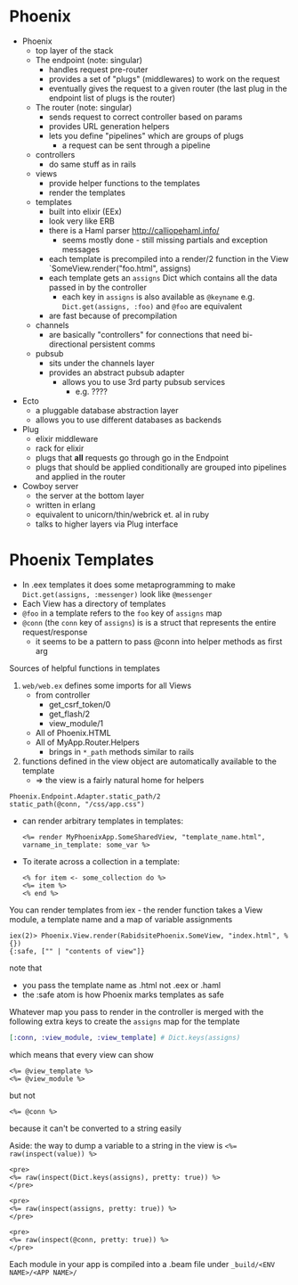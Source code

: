# Phoenix

* Phoenix
    * top layer of the stack
    * The endpoint (note: singular)
        * handles request pre-router
        * provides a set of "plugs" (middlewares) to work on the request
        * eventually gives the request to a given router (the last plug in the endpoint list of plugs is the router)
    * The router (note: singular)
        * sends request to correct controller based on params
        * provides URL generation helpers
        * lets you define "pipelines" which are groups of plugs
            * a request can be sent through a pipeline
    * controllers
        * do same stuff as in rails
    * views
        * provide helper functions to the templates
        * render the templates
    * templates
        * built into elixir (EEx)
        * look very like ERB
        * there is a Haml parser http://calliopehaml.info/
            * seems mostly done - still missing partials and exception messages
        * each template is precompiled into a render/2 function in the View `SomeView.render("foo.html", assigns)
        * each template gets an `assigns` Dict which contains all the data passed in by the controller
            * each key in `assigns` is also available as `@keyname` e.g. `Dict.get(assigns, :foo)` and `@foo` are equivalent
        * are fast because of precompilation
    * channels
        * are basically "controllers" for connections that need bi-directional persistent comms
    * pubsub
        * sits under the channels layer
        * provides an abstract pubsub adapter
            * allows you to use 3rd party pubsub services
                * e.g. ????
* Ecto
    * a pluggable database abstraction layer
    * allows you to use different databases as backends
* Plug
    * elixir middleware
    * rack for elixir
    * plugs that **all** requests go through go in the Endpoint
    * plugs that should be applied conditionally are grouped into pipelines and applied in the router
* Cowboy server
    * the server at the bottom layer
    * written in erlang
    * equivalent to unicorn/thin/webrick et. al in ruby
    * talks to higher layers via Plug interface

# Phoenix Templates

* In .eex templates it does some metaprogramming to make `Dict.get(assigns, :messenger)` look like `@messenger`
* Each View has a directory of templates
* `@foo` in a template refers to the `foo` key of `assigns` map
* `@conn` (the `conn` key of `assigns`) is is a struct that represents the entire request/response
    * it seems to be a pattern to pass @conn into helper methods as first arg

Sources of helpful functions in templates

1. `web/web.ex` defines some imports for all Views
    * from controller
        * get_csrf_token/0
        * get_flash/2
        * view_module/1
    * All of Phoenix.HTML
    * All of MyApp.Router.Helpers
        * brings in `*_path` methods similar to rails
2. functions defined in the view object are automatically available to the template
    * => the view is a fairly natural home for helpers

```
Phoenix.Endpoint.Adapter.static_path/2
static_path(@conn, "/css/app.css")
```

* can render arbitrary templates in templates:
    ```
    <%= render MyPhoenixApp.SomeSharedView, "template_name.html", varname_in_template: some_var %>
    ```
* To iterate across a collection in a template:
    ```
    <% for item <- some_collection do %>
    <%= item %>
    <% end %>
    ```

You can render templates from iex - the render function takes a View module, a
template name and a map of variable assignments

```
iex(2)> Phoenix.View.render(RabidsitePhoenix.SomeView, "index.html", %{})
{:safe, ["" | "contents of view"]}
```
note that

* you pass the template name as .html not .eex or .haml
* the :safe atom is how Phoenix marks templates as safe


Whatever map you pass to render in the controller is merged with the following extra keys to create the `assigns` map for the template

```elixir
[:conn, :view_module, :view_template] # Dict.keys(assigns)
```

which means that every view can show

```
<%= @view_template %>
<%= @view_module %>
```

but not

```
<%= @conn %>
```

because it can't be converted to a string easily


Aside: the way to dump a variable to a string in the view is `<%= raw(inspect(value)) %>`

```
<pre>
<%= raw(inspect(Dict.keys(assigns), pretty: true)) %>
</pre>

<pre>
<%= raw(inspect(assigns, pretty: true)) %>
</pre>

<pre>
<%= raw(inspect(@conn, pretty: true)) %>
</pre>
```


Each module in your app is compiled into a .beam file under `_build/<ENV NAME>/<APP NAME>/`
